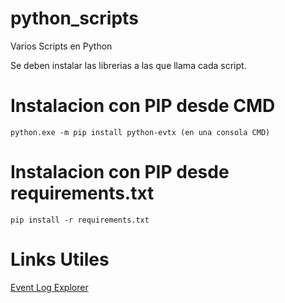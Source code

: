# python_scripts
Varios Scripts en Python


Se deben instalar las librerias a las que llama cada script.

# Instalacion con PIP desde CMD
```
python.exe -m pip install python-evtx (en una consola CMD)
```
# Instalacion con PIP desde requirements.txt
```
pip install -r requirements.txt
```

# Links Utiles

[Event Log Explorer](https://eventlogxp.com/)
